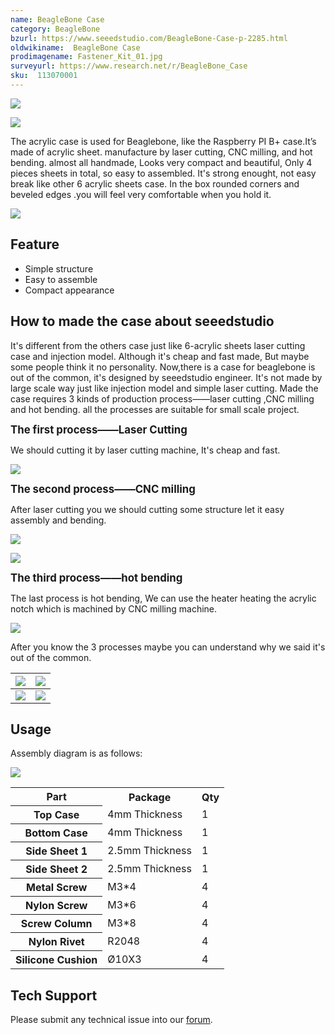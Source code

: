 ```yaml
---
name: BeagleBone Case
category: BeagleBone
bzurl: https://www.seeedstudio.com/BeagleBone-Case-p-2285.html
oldwikiname:  BeagleBone Case
prodimagename: Fastener_Kit_01.jpg
surveyurl: https://www.research.net/r/BeagleBone_Case
sku:  113070001
---
```



![](https://github.com/SeeedDocument/Beaglebone_Case/raw/master/img/1130070001_1.jpg)

![](https://github.com/SeeedDocument/Beaglebone_Case/raw/master/img/1130070001_4.jpg)

The acrylic case is used for Beaglebone, like the Raspberry PI B+ case.It’s made of acrylic sheet. manufacture by laser cutting, CNC milling, and hot bending. almost all handmade, Looks very compact and beautiful, Only 4 pieces sheets in total, so easy to assembled. It's strong enought, not easy break like other 6 acrylic sheets case. In the box rounded corners and beveled edges  .you will feel very comfortable when you hold it.

[![](https://github.com/SeeedDocument/Seeed-WiKi/raw/master/docs/images/300px-Get_One_Now_Banner-ragular.png)](https://www.seeedstudio.com/BeagleBone-Case-p-2285.html)


##  Feature

*   Simple structure
*   Easy to assemble
*   Compact appearance

##  How to made the case about seeedstudio

It's different from the others case just like 6-acrylic sheets laser cutting case and injection model. Although it's cheap and fast made, But maybe some people think it no personality. Now,there is a case for beaglebone is out of the common, it's designed by seeedstudio engineer. It's not made by large scale way just like injection model and simple laser cutting. Made the case requires 3 kinds of production process——laser cutting ,CNC milling and hot bending. all the processes are suitable for small scale project.

<big>**The first process——Laser Cutting**</big>

We should cutting it by laser cutting machine, It's cheap and fast.

![](https://github.com/SeeedDocument/Beaglebone_Case/raw/master/img/20141016191356.jpg)

<big>**The second process——CNC milling**</big>

After laser cutting you we should cutting some structure let it easy assembly and bending.

![](https://github.com/SeeedDocument/Beaglebone_Case/raw/master/img/123bc.jpg)

![](https://github.com/SeeedDocument/Beaglebone_Case/raw/master/img/IMG_9992a.jpg)

<big>**The third process——hot bending**</big>

The last process is hot bending, We can use the heater heating the acrylic notch which is machined by CNC milling machine.

![](https://github.com/SeeedDocument/Beaglebone_Case/raw/master/img/20141016191303.jpg)

After you know the 3 processes maybe you can understand why we said it's out of the common.

|![](https://github.com/SeeedDocument/Beaglebone_Case/raw/master/img/1130070001_2.jpg)|![](https://github.com/SeeedDocument/Beaglebone_Case/raw/master/img/1130070001_3.jpg)
|---|---|
|![](https://github.com/SeeedDocument/Beaglebone_Case/raw/master/img/1130070001_5.jpg)|![](https://github.com/SeeedDocument/Beaglebone_Case/raw/master/img/1130070001_6.jpg)

##  Usage

Assembly diagram is as follows:

![](https://github.com/SeeedDocument/Beaglebone_Case/raw/master/img/20141016183208.jpg)

<table  cellspacing="0" width="80%">
<tr>
<th scope="col"> Part
</th>
<th scope="col"> Package
</th>
<th scope="col"> Qty
</th></tr>
<tr>
<th scope="row"> Top Case
</th>
<td> 4mm Thickness
</td>
<td> 1
</td></tr>
<tr>
<th scope="row"> Bottom Case
</th>
<td> 4mm Thickness
</td>
<td> 1
</td></tr>
<tr>
<th scope="row"> Side Sheet 1
</th>
<td> 2.5mm Thickness
</td>
<td> 1
</td></tr>
<tr>
<th scope="row"> Side Sheet 2
</th>
<td> 2.5mm Thickness
</td>
<td> 1
</td></tr>
<tr>
<th scope="row"> Metal Screw
</th>
<td> M3*4
</td>
<td> 4
</td></tr>
<tr>
<th scope="row">Nylon Screw
</th>
<td> M3*6
</td>
<td> 4
</td></tr>
<tr>
<th scope="row"> Screw Column
</th>
<td> M3*8
</td>
<td> 4
</td></tr>
<tr>
<th scope="row">Nylon Rivet
</th>
<td> R2048
</td>
<td> 4
</td></tr>
<tr>
<th scope="row"> Silicone Cushion
</th>
<td> Ø10X3
</td>
<td> 4
</td></tr></table>

## Tech Support
Please submit any technical issue into our [forum](http://forum.seeedstudio.com/). 